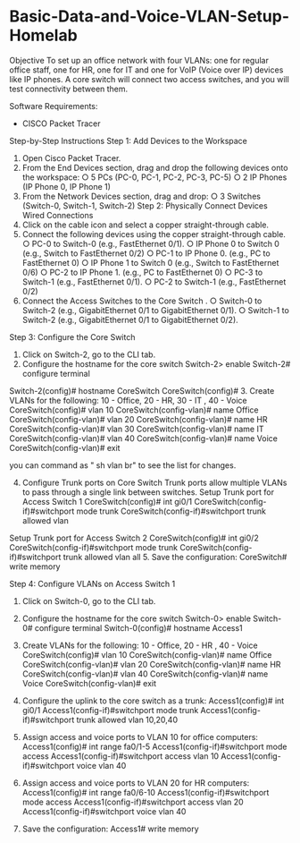 # Basic-Data-and-Voice-VLAN-Setup-Homelab
  Objective
To set up an office network with four VLANs: one for regular office staff, one for HR,
one for IT and one for VoIP (Voice over IP) devices like IP phones. A core switch will
connect two access switches, and you will test connectivity between them.

Software Requirements:
- CISCO Packet Tracer

Step-by-Step Instructions
Step 1: Add Devices to the Workspace
1. Open Cisco Packet Tracer.
2. From the End Devices section, drag and drop the following devices onto the
workspace:
○ 5 PCs (PC-0, PC-1, PC-2, PC-3, PC-5)
○ 2 IP Phones (IP Phone 0, IP Phone 1)
3. From the Network Devices section, drag and drop:
○ 3 Switches (Switch-0, Switch-1, Switch-2)
Step 2: Physically Connect Devices
Wired Connections
1. Click on the cable icon and select a copper straight-through cable.
2. Connect the following devices using the copper straight-through cable.
○ PC-0 to Switch-0 (e.g., FastEthernet 0/1).
○ IP Phone 0 to Switch 0 (e.g., Switch to FastEthernet 0/2)
○ PC-1 to IP Phone 0. (e.g., PC to FastEthernet 0)
○ IP Phone 1 to Switch 0 (e.g., Switch to FastEthernet 0/6)
○ PC-2 to IP Phone 1. (e.g., PC to FastEthernet 0)
○ PC-3 to Switch-1 (e.g., FastEthernet 0/1).
○ PC-2 to Switch-1 (e.g., FastEthernet 0/2)
3. Connect the Access Switches to the Core Switch .
○ Switch-0 to Switch-2 (e.g., GigabitEthernet 0/1 to GigabitEthernet 0/1).
○ Switch-1 to Switch-2 (e.g., GigabitEthernet 0/1 to GigabitEthernet 0/2).


Step 3: Configure the Core Switch
1. Click on Switch-2, go to the CLI tab.
2. Configure the hostname for the core switch
Switch-2> enable
Switch-2# configure terminal

Switch-2(config)# hostname CoreSwitch
CoreSwitch(config)#
3. Create VLANs for the following: 10 - Office, 20 - HR, 30 - IT , 40 - Voice
CoreSwitch(config)# vlan 10
CoreSwitch(config-vlan)# name Office
CoreSwitch(config-vlan)# vlan 20
CoreSwitch(config-vlan)# name HR
CoreSwitch(config-vlan)# vlan 30
CoreSwitch(config-vlan)# name IT
CoreSwitch(config-vlan)# vlan 40
CoreSwitch(config-vlan)# name Voice
CoreSwitch(config-vlan)# exit


you can command as " sh vlan br" to see the list for changes.


4. Configure Trunk ports on Core Switch
Trunk ports allow multiple VLANs to pass through a single link between
switches.
Setup Trunk port for Access Switch 1
CoreSwitch(config)# int gi0/1
CoreSwitch(config-if)#switchport mode trunk
CoreSwitch(config-if)#switchport trunk allowed vlan


Setup Trunk port for Access Switch 2
CoreSwitch(config)# int gi0/2
CoreSwitch(config-if)#switchport mode trunk
CoreSwitch(config-if)#switchport trunk allowed vlan
all
5. Save the configuration:
CoreSwitch# write memory


Step 4: Configure VLANs on Access Switch 1
1. Click on Switch-0, go to the CLI tab.
2. Configure the hostname for the core switch
Switch-0> enable
Switch-0# configure terminal
Switch-0(config)# hostname Access1
3. Create VLANs for the following: 10 - Office, 20 - HR , 40 - Voice
CoreSwitch(config)# vlan 10
CoreSwitch(config-vlan)# name Office
CoreSwitch(config-vlan)# vlan 20
CoreSwitch(config-vlan)# name HR
CoreSwitch(config-vlan)# vlan 40
CoreSwitch(config-vlan)# name Voice
CoreSwitch(config-vlan)# exit

4. Configure the uplink to the core switch as a trunk:
Access1(config)# int gi0/1
Access1(config-if)#switchport mode trunk
Access1(config-if)#switchport trunk allowed vlan
10,20,40
5. Assign access and voice ports to VLAN 10 for office computers:
Access1(config)# int range fa0/1-5
Access1(config-if)#switchport mode access
Access1(config-if)#switchport access vlan 10
Access1(config-if)#switchport voice vlan 40
6. Assign access and voice ports to VLAN 20 for HR computers:
Access1(config)# int range fa0/6-10
Access1(config-if)#switchport mode access
Access1(config-if)#switchport access vlan 20
Access1(config-if)#switchport voice vlan 40


7. Save the configuration:
Access1# write memory
